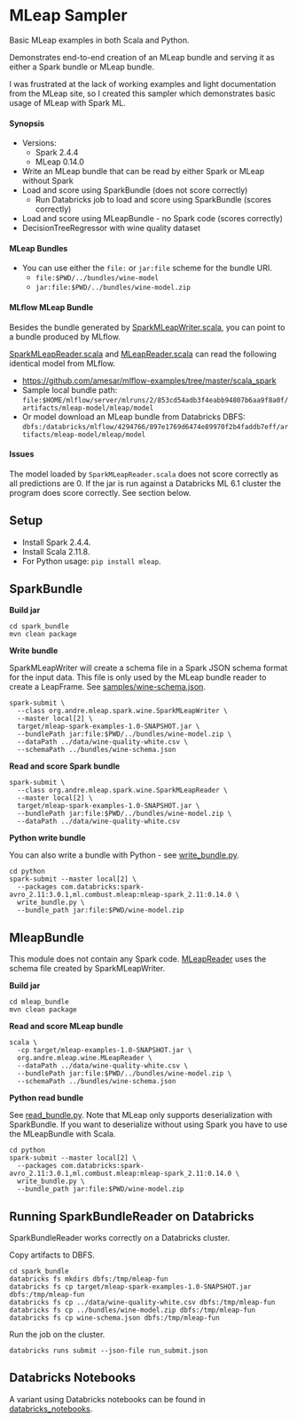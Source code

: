 # MLeap Sampler

Basic MLeap examples in both Scala and Python.

Demonstrates end-to-end creation of an MLeap bundle and serving it as either a Spark bundle or MLeap bundle.

I was frustrated at the lack of working examples and light documentation from the MLeap site, so I created this sampler which demonstrates basic usage of MLeap with Spark ML.

#### Synopsis
* Versions:
  * Spark 2.4.4
  * MLeap 0.14.0
* Write an MLeap bundle that can be read by either Spark or MLeap without Spark
* Load and score using SparkBundle (does not score correctly)
  * Run Databricks job to load and score using SparkBundle (scores correctly)
* Load and score using MLeapBundle - no Spark code (scores correctly)
* DecisionTreeRegressor with wine quality dataset

#### MLeap Bundles
* You can use either the `file:` or `jar:file` scheme for the bundle URI.
  * `file:$PWD/../bundles/wine-model`
  * `jar:file:$PWD/../bundles/wine-model.zip`

#### MLflow MLeap Bundle

Besides the bundle generated by [SparkMLeapWriter.scala](spark_bundle/src/main/scala/org/andre/mleap/wine/SparkMLeapWriter.scala),
you can point to a bundle produced by MLflow.

[SparkMLeapReader.scala](spark_bundle/src/main/scala/org/andre/mleap/wine/SparkMLeapReader.scala) and [MLeapReader.scala](mleap_bundle/src/main/scala/org/andre/mleap/wine/MLeapReader.scala) can read the following identical model from MLflow.
  * https://github.com/amesar/mlflow-examples/tree/master/scala_spark
  * Sample local bundle path: `file:$HOME/mlflow/server/mlruns/2/853cd54adb3f4eabb94807b6aa9f8a0f/artifacts/mleap-model/mleap/model`
  * Or model download an MLeap bundle from Databricks DBFS: `dbfs:/databricks/mlflow/4294766/897e1769d6474e89970f2b4faddb7eff/artifacts/mleap-model/mleap/model`

#### Issues

The model loaded by `SparkMLeapReader.scala` does not score correctly as all predictions are 0.
If the jar is run against a Databricks ML 6.1 cluster the program does score correctly. See section below.

## Setup

* Install Spark 2.4.4.
* Install Scala 2.11.8.
* For Python usage: `pip install mleap`.

## SparkBundle
**Build jar**
```
cd spark_bundle
mvn clean package
```

**Write bundle**

SparkMLeapWriter will create a schema file in a Spark JSON schema format for the input data.
This file is only used by the MLeap bundle reader to create a LeapFrame.
See [samples/wine-schema.json](samples/wine-schema.json).

```
spark-submit \
  --class org.andre.mleap.spark.wine.SparkMLeapWriter \
  --master local[2] \
  target/mleap-spark-examples-1.0-SNAPSHOT.jar \
  --bundlePath jar:file:$PWD/../bundles/wine-model.zip \
  --dataPath ../data/wine-quality-white.csv \
  --schemaPath ../bundles/wine-schema.json
```

**Read and score Spark bundle**
```
spark-submit \
  --class org.andre.mleap.spark.wine.SparkMLeapReader \
  --master local[2] \
  target/mleap-spark-examples-1.0-SNAPSHOT.jar \
  --bundlePath jar:file:$PWD/../bundles/wine-model.zip \
  --dataPath ../data/wine-quality-white.csv
```

**Python write bundle**

You can also write a bundle with Python - see [write_bundle.py](spark_bundle/python/write_bundle.py).
```
cd python
spark-submit --master local[2] \
  --packages com.databricks:spark-avro_2.11:3.0.1,ml.combust.mleap:mleap-spark_2.11:0.14.0 \
  write_bundle.py \
  --bundle_path jar:file:$PWD/wine-model.zip
```

## MleapBundle

This module does not contain any Spark code.
[MLeapReader](mleap_bundle/src/main/scala/org/andre/mleap/wine/MLeapReader.scala)  uses the schema file created by SparkMLeapWriter.

**Build jar**
```
cd mleap_bundle
mvn clean package
```

**Read and score MLeap bundle**
```
scala \
  -cp target/mleap-examples-1.0-SNAPSHOT.jar \
  org.andre.mleap.wine.MLeapReader \
  --dataPath ../data/wine-quality-white.csv \
  --bundlePath jar:file:$PWD/../bundles/wine-model.zip \
  --schemaPath ../bundles/wine-schema.json
```

**Python read bundle**

See [read_bundle.py](spark_bundle/python/read_bundle.py).
Note that MLeap only supports deserialization with SparkBundle.
If you want to deserialize without using Spark you have to use the MLeapBundle with Scala.
```
cd python
spark-submit --master local[2] \
  --packages com.databricks:spark-avro_2.11:3.0.1,ml.combust.mleap:mleap-spark_2.11:0.14.0 \
  write_bundle.py \
  --bundle_path jar:file:$PWD/wine-model.zip
```

## Running SparkBundleReader on Databricks

SparkBundleReader works correctly on a Databricks cluster.

Copy artifacts to DBFS.
```
cd spark_bundle
databricks fs mkdirs dbfs:/tmp/mleap-fun
databricks fs cp target/mleap-spark-examples-1.0-SNAPSHOT.jar dbfs:/tmp/mleap-fun
databricks fs cp ../data/wine-quality-white.csv dbfs:/tmp/mleap-fun
databricks fs cp ../bundles/wine-model.zip dbfs:/tmp/mleap-fun
databricks fs cp wine-schema.json dbfs:/tmp/mleap-fun
```

Run the job on the cluster.
```
databricks runs submit --json-file run_submit.json
```

## Databricks Notebooks

A variant using Databricks notebooks can be found in [databricks_notebooks](databricks_notebooks).
